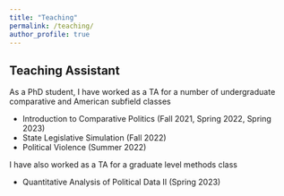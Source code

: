 ```yaml
---
title: "Teaching"
permalink: /teaching/
author_profile: true
---
```


## Teaching Assistant

As a PhD student, I have worked as a TA for a number of undergraduate comparative and American subfield classes

- Introduction to Comparative Politics (Fall 2021, Spring 2022, Spring 2023)
- State Legislative Simulation (Fall 2022)
- Political Violence (Summer 2022)

I have also worked as a TA for a graduate level methods class

- Quantitative Analysis of Political Data II (Spring 2023)